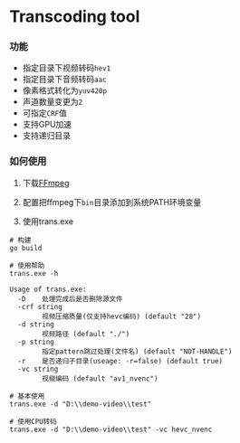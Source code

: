 # Transcoding tool

### 功能

- 指定目录下视频转码`hev1`
- 指定目录下音频转码`aac`
- 像素格式转化为`yuv420p`
- 声道数量变更为`2`
- 可指定`CRF`值
- 支持GPU加速
- 支持递归目录

### 如何使用

1. 下载[FFmpeg](https://www.gyan.dev/ffmpeg/builds/)

2. 配置把ffmpeg下`bin`目录添加到系统PATH环境变量

3. 使用trans.exe

```
# 构建
go build

# 使用帮助
trans.exe -h

Usage of trans.exe:
  -D    处理完成后是否删除源文件
  -crf string
        视频压缩质量(仅支持hevc编码) (default "28")       
  -d string
        视频路径 (default "./")
  -p string
        指定pattern跳过处理(文件名) (default "NOT-HANDLE")
  -r    是否递归子目录(useage: -r=false) (default true)   
  -vc string
        视频编码 (default "av1_nvenc")

# 基本使用
trans.exe -d "D:\\demo-video\\test"

# 使用CPU转码
trans.exe -d "D:\\demo-video\\test" -vc hevc_nvenc
```
